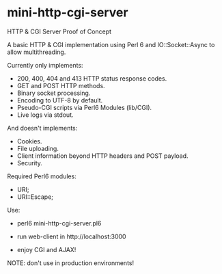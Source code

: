 # mini-http-cgi-server
HTTP & CGI Server Proof of Concept

A basic HTTP & CGI implementation using Perl 6 and IO::Socket::Async to allow multithreading.

Currently only implements:

- 200, 400, 404 and 413 HTTP status response codes.
- GET and POST HTTP methods.
- Binary socket processing.
- Encoding to UTF-8 by default.
- Pseudo-CGI scripts via Perl6 Modules (lib/CGI).
- Live logs via stdout.

And doesn't implements:

- Cookies.
- File uploading.
- Client information beyond HTTP headers and POST payload.
- Security.

Required Perl6 modules:

- URI;
- URI::Escape;

Use:

- perl6 mini-http-cgi-server.pl6

- run web-client in http://localhost:3000

- enjoy CGI and AJAX!

NOTE: don't use in production environments!
